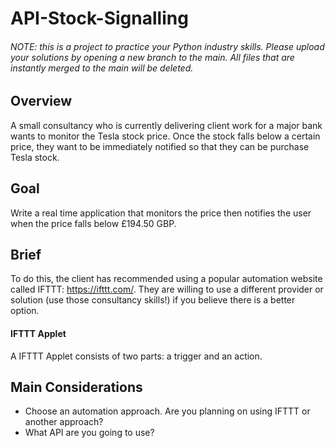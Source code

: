 # API-Stock-Signalling
###### NOTE: this is a project to practice your Python industry skills. Please upload your solutions by opening a new branch to the main. All files that are instantly merged to the main will be deleted. 
## Overview
A small consultancy who is currently delivering client work for a major bank wants to monitor the Tesla stock price. Once the stock falls below a certain price, they want to be immediately notified so that they can be purchase Tesla stock. 
## Goal
Write a real time application that monitors the price then notifies the user when the price falls below £194.50 GBP.
## Brief
To do this, the client has recommended using a popular automation website called IFTTT: https://ifttt.com/. They are willing to use a different provider or solution (use those consultancy skills!) if you believe there is a better option.
#### IFTTT Applet
A IFTTT Applet consists of two parts: a trigger and an action.

## Main Considerations
- Choose an automation approach. Are you planning on using IFTTT or another approach?
- What API are you going to use?
